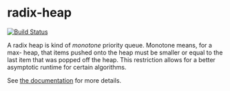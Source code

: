 # radix-heap

[![Build Status](https://travis-ci.org/Noctune/radix-heap.svg?branch=master)](https://travis-ci.org/Noctune/radix-heap)

A radix heap is kind of *monotone* priority queue. Monotone means, for a max-
heap, that items pushed onto the heap must be smaller or equal to the last item
that was popped off the heap. This restriction allows for a better asymptotic
runtime for certain algorithms.

See [the documentation](https://docs.rs/radix-heap/0.3.0/radix_heap/) for more details.
